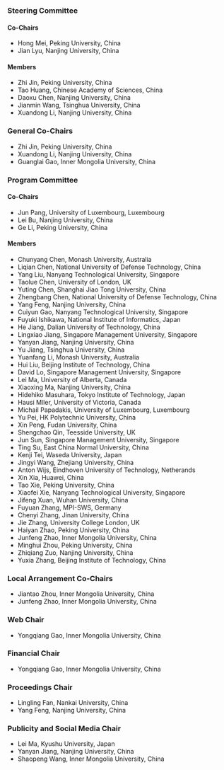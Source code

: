 ### Steering Committee

#### Co-Chairs

* Hong Mei, Peking University, China
* Jian Lyu, Nanjing University, China

#### Members

* Zhi Jin, Peking University, China
* Tao Huang, Chinese Academy of Sciences, China
* Daoxu Chen, Nanjing University, China
* Jianmin Wang, Tsinghua University, China
* Xuandong Li, Nanjing University, China

### General Co-Chairs

* Zhi Jin, Peking University, China
* Xuandong Li, Nanjing University, China
* Guanglai Gao, Inner Mongolia University, China

### Program Committee

#### Co-Chairs

* Jun Pang, University of Luxembourg, Luxembourg
* Lei Bu, Nanjing University, China
* Ge Li, Peking University, China

#### Members

* Chunyang Chen, Monash University, Australia
* Liqian Chen, National University of Defense Technology, China
* Yang Liu, Nanyang Technological University, Singapore
* Taolue Chen, University of London, UK
* Yuting Chen, Shanghai Jiao Tong University, China
* Zhengbang Chen, National University of Defense Technology, China
* Yang Feng, Nanjing University, China
* Cuiyun Gao, Nanyang Technological University, Singapore
* Fuyuki Ishikawa, National Institute of Informatics, Japan
* He Jiang, Dalian University of Technology, China
* Lingxiao Jiang, Singapore Management University, Singapore
* Yanyan Jiang, Nanjing University, China
* Yu Jiang, Tsinghua University, China
* Yuanfang Li, Monash University, Australia
* Hui Liu, Beijing Institute of Technology, China
* David Lo, Singapore Management University, Singapore
* Lei Ma, University of Alberta, Canada
* Xiaoxing Ma, Nanjing University, China
* Hidehiko Masuhara, Tokyo Institute of Technology, Japan
* Hausi Mller, University of Victoria, Canada
* Michail Papadakis, University of Luxembourg, Luxembourg
* Yu Pei, HK Polytechnic University, China
* Xin Peng, Fudan University, China
* Shengchao Qin, Teesside University, UK
* Jun Sun, Singapore Management University, Singapore
* Ting Su, East China Normal University, China
* Kenji Tei, Waseda University, Japan
* Jingyi Wang, Zhejiang University, China
* Anton Wijs, Eindhoven University of Technology, Netherands
* Xin Xia, Huawei, China
* Tao Xie, Peking University, China
* Xiaofei Xie, Nanyang Technological University, Singapore
* Jifeng Xuan, Wuhan University, China
* Fuyuan Zhang, MPI-SWS, Germany
* Chenyi Zhang, Jinan University, China
* Jie Zhang, University College London, UK
* Haiyan Zhao, Peking University, China
* Junfeng Zhao, Inner Mongolia University, China
* Minghui Zhou, Peking University, China
* Zhiqiang Zuo, Nanjing University, China
* Yuxia Zhang, Beijing Institute of Technology, China

### Local Arrangement Co-Chairs

* Jiantao Zhou, Inner Mongolia University, China
* Junfeng Zhao, Inner Mongolia University, China

### Web Chair

* Yongqiang Gao, Inner Mongolia University, China

### Financial Chair

* Yongqiang Gao, Inner Mongolia University, China

### Proceedings Chair

* Lingling Fan, Nankai University, China
* Yang Feng, Nanjing University, China

### Publicity and Social Media Chair
* Lei Ma, Kyushu University, Japan
* Yanyan Jiang, Nanjing University, China
* Shaopeng Wang, Inner Mongolia University, China
